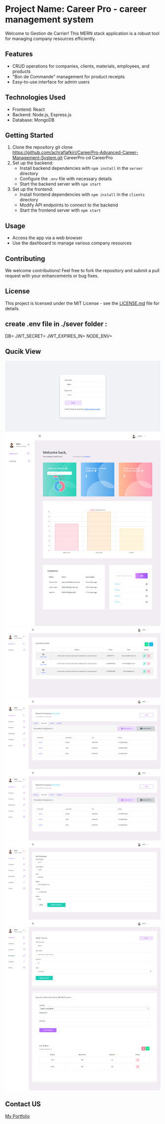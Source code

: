 # Project Name: Career Pro - career management system

Welcome to Gestion de Carrier! This MERN stack application is a robust tool for managing company resources efficiently.

## Features

- CRUD operations for companies, clients, materials, employees, and products
- "Bon de Commande" management for product receipts
- Easy-to-use interface for admin users

## Technologies Used

- Frontend: React
- Backend: Node.js, Express.js
- Database: MongoDB

## Getting Started

1. Clone the repository
    git clone https://github.com/achraflafkiri/CareerPro-Advanced-Career-Management-System.git CareerPro
    cd CareerPro
2. Set up the backend:
    - Install backend dependencies with `npm install` in the `server` directory
    - Configure the `.env` file with necessary details
    - Start the backend server with `npm start`
3. Set up the frontend:
    - Install frontend dependencies with `npm install` in the `clients` directory
    - Modify API endpoints to connect to the backend
    - Start the frontend server with `npm start`

## Usage

- Access the app via a web browser
- Use the dashboard to manage various company resources

## Contributing

We welcome contributions! Feel free to fork the repository and submit a pull request with your enhancements or bug fixes.

## License

This project is licensed under the MIT License - see the [LICENSE.md](link-to-license.md) file for details.

## create .env file in ./sever folder :
DB=
JWT_SECRET=
JWT_EXPIRES_IN=
NODE_ENV=

## Qucik View

![Project Image](./demo/1.png)
![Project Image](./demo/2.png)
![Project Image](./demo/3.png)
![Project Image](./demo/4.png)
![Project Image](./demo/5.png)
![Project Image](./demo/6.png)
![Project Image](./demo/7.png)    

## Contact US

[My Portfolio](https://www.lafkiri.com)
